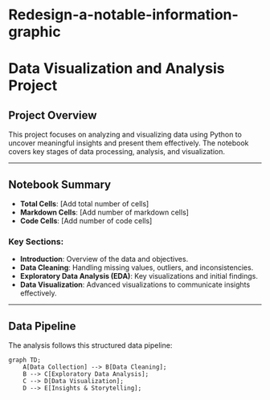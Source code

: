 # Redesign-a-notable-information-graphic
# Data Visualization and Analysis Project

## Project Overview
This project focuses on analyzing and visualizing data using Python to uncover meaningful insights and present them effectively. The notebook covers key stages of data processing, analysis, and visualization.

---

## Notebook Summary
- **Total Cells**: [Add total number of cells]
- **Markdown Cells**: [Add number of markdown cells]
- **Code Cells**: [Add number of code cells]

### Key Sections:
- **Introduction**: Overview of the data and objectives.
- **Data Cleaning**: Handling missing values, outliers, and inconsistencies.
- **Exploratory Data Analysis (EDA)**: Key visualizations and initial findings.
- **Data Visualization**: Advanced visualizations to communicate insights effectively.

---

## Data Pipeline
The analysis follows this structured data pipeline:

```mermaid
graph TD;
    A[Data Collection] --> B[Data Cleaning];
    B --> C[Exploratory Data Analysis];
    C --> D[Data Visualization];
    D --> E[Insights & Storytelling];
